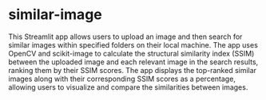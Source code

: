 # similar-image

This Streamlit app allows users to upload an image and then search for similar images within specified folders on their local machine. The app uses OpenCV and scikit-image to calculate the structural similarity index (SSIM) between the uploaded image and each relevant image in the search results, ranking them by their SSIM scores. The app displays the top-ranked similar images along with their corresponding SSIM scores as a percentage, allowing users to visualize and compare the similarities between images.
